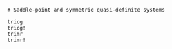 ```@meta
# Saddle-point and symmetric quasi-definite systems
```
```@docs
tricg
tricg!
trimr
trimr!
```
